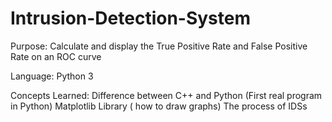 # Intrusion-Detection-System

Purpose: Calculate and display the True Positive Rate and False Positive Rate on an ROC curve

Language: Python 3

Concepts Learned: 
Difference between C++ and Python (First real program in Python)
Matplotlib Library ( how to draw graphs)
The process of IDSs
